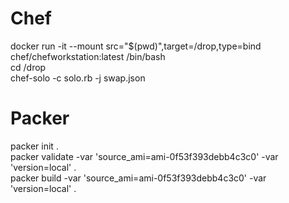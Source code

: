 # Chef
docker run -it --mount src="$(pwd)",target=/drop,type=bind chef/chefworkstation:latest /bin/bash  
cd /drop  
chef-solo -c solo.rb -j swap.json  

# Packer
packer init .  
packer validate -var 'source_ami=ami-0f53f393debb4c3c0' -var 'version=local' .  
packer build -var 'source_ami=ami-0f53f393debb4c3c0' -var 'version=local' .  
